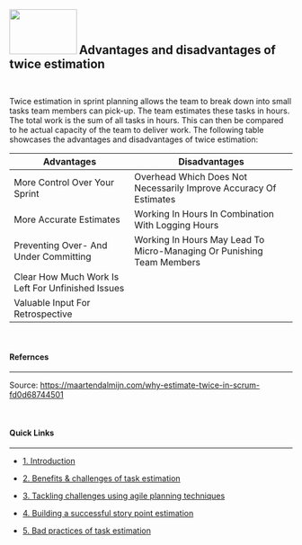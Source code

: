 <img src=".https://github.com/xtreger/handbook-of-best-practices/blob/task-estimation-in-scrum/Task-Estimation/Themes/icons/AD.png" width="120" height="80"/>
<h2  style="display:inline;"> Advantages and disadvantages of twice estimation</h2>


&nbsp;


Twice estimation in sprint planning allows the team to break down into small tasks team members can pick-up. The team estimates these tasks in hours. The total work is the sum of all tasks in hours. This can then be compared to he actual capacity of the team to deliver work. The following table showcases the advantages and disadvantages of twice estimation:

| Advantages| Disadvantages |
| --------------- | --------------- |
| More Control Over Your Sprint | 	Overhead Which Does Not Necessarily Improve Accuracy Of Estimates |
| 	More Accurate Estimates | Working In Hours In Combination With Logging Hours |
| 	Preventing Over- And Under Committing | Working In Hours May Lead To Micro-Managing Or Punishing Team Members |
| 		Clear How Much Work Is Left For Unfinished Issues |  |
| 	Valuable Input For Retrospective |  |

&nbsp;

#### **Refernces**
---
Source: https://maartendalmijn.com/why-estimate-twice-in-scrum-fd0d68744501

&nbsp;

#### **Quick Links**
---
  - [1. Introduction](../Introduction.md)

  - [2. Benefits & challenges of task estimation](Benefits_Challenges.md)

  - [3. Tackling challenges using agile planning techniques](Tackling_Challenges.md)

  - [4. Building a successful story point estimation](Building_estimation.md)

  - [5. Bad practices of task estimation](Bad_practices.md)
